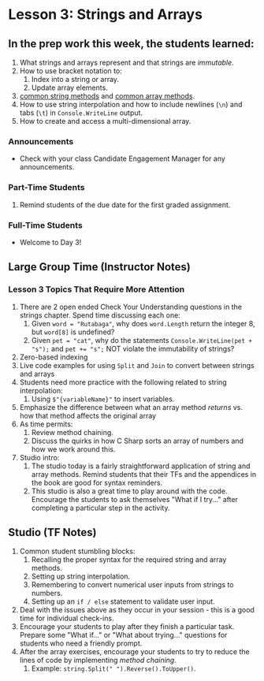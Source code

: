 # Lesson 3: Strings and Arrays

## In the prep work this week, the students learned:

1. What strings and arrays represent and that strings are _immutable_.
1. How to use bracket notation to:
   1. Index into a string or array.
   1. Update array elements.
1. [common string methods](https://education.launchcode.org/intro-to-programming-csharp/chapters/strings/string-methods.html) and [common array methods](https://education.launchcode.org/iintro-to-programming-csharp/chapters/arrays/array-methods.html).
1. How to use string interpolation and how to include newlines (``\n``) and tabs (``\t``) in ``Console.WriteLine`` output.
1. How to create and access a multi-dimensional array.

### Announcements

* Check with your class Candidate Engagement Manager for any announcements.

### Part-Time Students
1. Remind students of the due date for the first graded assignment.

### Full-Time Students
* Welcome to Day 3!

## Large Group Time (Instructor Notes) 

### Lesson 3 Topics That Require More Attention

1. There are 2 open ended Check Your Understanding questions in the strings chapter. Spend time discussing each one:
   1. Given ``word = "Rutabaga"``, why does ``word.Length`` return the integer 8, but ``word[8]`` is undefined?
   1. Given ``pet = "cat"``, why do the statements ``Console.WriteLine(pet + "s");`` and ``pet += "s";`` NOT violate the immutability of strings?
1. Zero-based indexing
1. Live code examples for using ``Split`` and ``Join`` to convert between strings and arrays
1. Students need more practice with the following related to string interpolation:
   1. Using ``$"{variableName}"`` to insert variables.
1. Emphasize the difference between what an array method _returns_ vs. how that method affects the original array
1. As time permits:
   1. Review method chaining.
   1. Discuss the quirks in how C Sharp sorts an array of numbers and how we work around this.
1. Studio intro:
   1. The studio today is a fairly straightforward application of string and array methods. Remind students that their TFs and the appendices in the book are good for syntax reminders.
   1. This studio is also a great time to play around with the code. Encourage the students to ask themselves "What if I try..." after completing a particular step in the activity.

## Studio (TF Notes)

1. Common student stumbling blocks:
   1. Recalling the proper syntax for the required string and array methods.
   1. Setting up string interpolation.
   1. Remembering to convert numerical user inputs from strings to numbers.
   1. Setting up an ``if / else`` statement to validate user input.
1. Deal with the issues above as they occur in your session - this is a good time for individual check-ins.
1. Encourage your students to play after they finish a particular task. Prepare some "What if..." or "What about trying..." questions for students who need a friendly prompt.
1. After the array exercises, encourage your students to try to reduce the lines of code by implementing _method chaining_.
   1. Example: ``string.Split(" ").Reverse().ToUpper()``.
